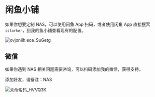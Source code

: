 # 闲鱼小铺

如果你想要定制 NAS，可以使用闲鱼 App 扫码，或者使用闲鱼 App 直接搜索 `islarker`，到我的鱼小铺查看现有的配置。

![ovjoniih.eoa_SuGetg](https://img.slarker.me/wiki/ovjoniih.eoa_SuGetg.png)

## 微信

如果你遇到 NAS 相关问题需要咨询，可以扫码添加我的微信，获得支持。

添加好友，请备注：NAS

![未命名码_HVVQ3K](https://img.slarker.me/wiki/未命名码_HVVQ3K.png)